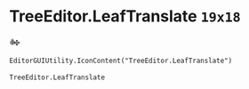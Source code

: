 # TreeEditor.LeafTranslate `19x18`
<img src="/img/TreeEditor.LeafTranslate.png" width=19 height=18>

``` CSharp
EditorGUIUtility.IconContent("TreeEditor.LeafTranslate")
```
```
TreeEditor.LeafTranslate
```

